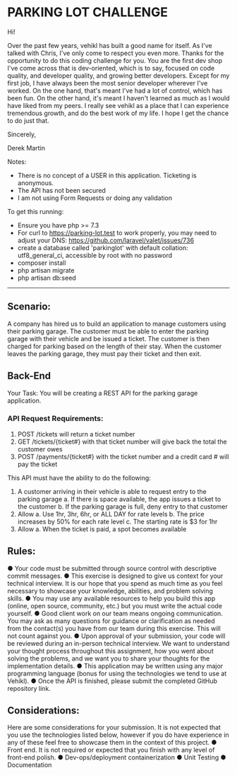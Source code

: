 # PARKING LOT CHALLENGE

Hi!

Over the past few years, vehikl has built a good name for itself.
As I've talked with Chris, I've only come to respect you even more.
Thanks for the opportunity to do this coding challenge for you.
You are the first dev shop I've come across that is dev-oriented, which is to say, focused on code quality, 
and developer quality, and growing better developers.
Except for my first job, I have always been the most senior developer wherever I've worked.
On the one hand, that's meant I've had a lot of control, which has been fun.
On the other hand, it's meant I haven't learned as much as I would have liked from my peers.
I really see vehikl as a place that I can experience tremendous growth, and do the best work of my life.
I hope I get the chance to do just that.

Sincerely,

Derek Martin

Notes:
- There is no concept of a USER in this application. Ticketing is anonymous.
- The API has not been secured
- I am not using Form Requests or doing any validation

To get this running:
- Ensure you have php >= 7.3
- For curl to https://parking-lot.test to work properly, you may need to adjust your DNS: https://github.com/laravel/valet/issues/736
- create a database called 'parkinglot' with default collation: utf8_general_ci, accessible by root with no password
- composer install
- php artisan migrate
- php artisan db:seed

------------

## Scenario:

A company has hired us to build an application to manage customers using their parking garage. 
The customer must be able to enter the parking garage with their vehicle and be issued a ticket. 
The customer is then charged for parking based on the length of their stay. 
When the customer leaves the parking garage, they must pay their ticket and then exit.

## Back-End

Your Task: ​You will be creating a REST API for the parking garage application. 

### API Request Requirements:

1. POST /tickets will return a ticket number
2. GET /tickets/{ticket#} with that ticket number will give back the total the customer owes
3. POST /payments/{ticket#} with the ticket number and a credit card # will pay the ticket

This API ​must​ have the ability to do the following:
1. A customer arriving in their vehicle is able to request entry to the parking garage
    a. If there is space available, the app issues a ticket to the customer
    b. If the parking garage is full, deny entry to that customer
2. Allow 
    a. Use 1hr, 3hr, 6hr, or ALL DAY for rate levels 
    b. The price increases by 50% for each rate level
    c. The starting rate is $3 for 1hr
3. Allow 
    a. When the ticket is paid, a spot becomes available
    
## Rules:

● Your code must be submitted through source control with descriptive commit messages.
● This exercise is designed to give us context for your technical interview. It is our hope
    that you spend as much time as you feel necessary to showcase your knowledge,
    abilities, and problem solving skills.
● You may use any available resources to help you build this app (online, open source,
    community, etc.) but you must write the actual code yourself.
● Good client work on our team means ongoing communication. You may ask as many questions for guidance or clarification as needed from the contact(s) you have from our team during this exercise. This will not count against you.
● Upon approval of your submission, your code will be reviewed during an in-person technical interview. We want to understand your thought process throughout this assignment, how you went about solving the problems, and we want you to share your thoughts for the implementation details.
● This application may be written using any major programming language (bonus for using the technologies we tend to use at Vehikl).
● Once the API is finished, please submit the completed GitHub repository link.

## Considerations:

Here are some considerations for your submission. It is not expected that you use the technologies listed below, however if you do have experience in any of these feel free to showcase them in the context of this project.
● Front end. It is not required or expected that you finish with any level of front-end polish.
● Dev-ops/deployment containerization
● Unit Testing
● Documentation